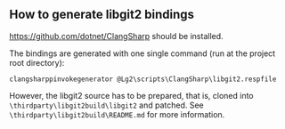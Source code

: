 ## How to generate libgit2 bindings

<https://github.com/dotnet/ClangSharp> should be installed.

The bindings are generated with one single command (run at the project root directory): 

```clangsharppinvokegenerator @Lg2\scripts\ClangSharp\libgit2.respfile```

However, the libgit2 source has to be prepared, that is, cloned into `\thirdparty\libgit2build\libgit2` and patched.
See `\thirdparty\libgit2build\README.md` for more information.